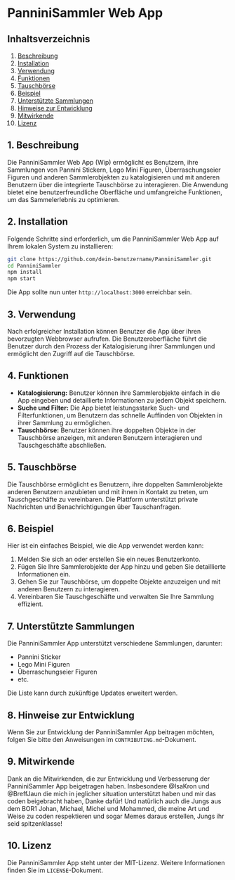 # PanniniSammler Web App

## Inhaltsverzeichnis
1. [Beschreibung](#beschreibung)
2. [Installation](#installation)
3. [Verwendung](#verwendung)
4. [Funktionen](#funktionen)
5. [Tauschbörse](#tauschbörse)
6. [Beispiel](#beispiel)
7. [Unterstützte Sammlungen](#unterstützte-sammlungen)
8. [Hinweise zur Entwicklung](#hinweise-zur-entwicklung)
9. [Mitwirkende](#mitwirkende)
10. [Lizenz](#lizenz)

## 1. Beschreibung
Die PanniniSammler Web App (Wip) ermöglicht es Benutzern, ihre Sammlungen von Pannini Stickern, Lego Mini Figuren, Überraschungseier Figuren und anderen Sammlerobjekten zu katalogisieren und mit anderen Benutzern über die integrierte Tauschbörse zu interagieren. Die Anwendung bietet eine benutzerfreundliche Oberfläche und umfangreiche Funktionen, um das Sammelerlebnis zu optimieren.

## 2. Installation
Folgende Schritte sind erforderlich, um die PanniniSammler Web App auf Ihrem lokalen System zu installieren:

```bash
git clone https://github.com/dein-benutzername/PanniniSammler.git
cd PanniniSammler
npm install
npm start
```

Die App sollte nun unter `http://localhost:3000` erreichbar sein.

## 3. Verwendung
Nach erfolgreicher Installation können Benutzer die App über ihren bevorzugten Webbrowser aufrufen. Die Benutzeroberfläche führt die Benutzer durch den Prozess der Katalogisierung ihrer Sammlungen und ermöglicht den Zugriff auf die Tauschbörse.

## 4. Funktionen
- **Katalogisierung:** Benutzer können ihre Sammlerobjekte einfach in die App eingeben und detaillierte Informationen zu jedem Objekt speichern.
- **Suche und Filter:** Die App bietet leistungsstarke Such- und Filterfunktionen, um Benutzern das schnelle Auffinden von Objekten in ihrer Sammlung zu ermöglichen.
- **Tauschbörse:** Benutzer können ihre doppelten Objekte in der Tauschbörse anzeigen, mit anderen Benutzern interagieren und Tauschgeschäfte abschließen.

## 5. Tauschbörse
Die Tauschbörse ermöglicht es Benutzern, ihre doppelten Sammlerobjekte anderen Benutzern anzubieten und mit ihnen in Kontakt zu treten, um Tauschgeschäfte zu vereinbaren. Die Plattform unterstützt private Nachrichten und Benachrichtigungen über Tauschanfragen.

## 6. Beispiel
Hier ist ein einfaches Beispiel, wie die App verwendet werden kann:

1. Melden Sie sich an oder erstellen Sie ein neues Benutzerkonto.
2. Fügen Sie Ihre Sammlerobjekte der App hinzu und geben Sie detaillierte Informationen ein.
3. Gehen Sie zur Tauschbörse, um doppelte Objekte anzuzeigen und mit anderen Benutzern zu interagieren.
4. Vereinbaren Sie Tauschgeschäfte und verwalten Sie Ihre Sammlung effizient.

## 7. Unterstützte Sammlungen
Die PanniniSammler App unterstützt verschiedene Sammlungen, darunter:
- Pannini Sticker
- Lego Mini Figuren
- Überraschungseier Figuren
- etc.

Die Liste kann durch zukünftige Updates erweitert werden.

## 8. Hinweise zur Entwicklung
Wenn Sie zur Entwicklung der PanniniSammler App beitragen möchten, folgen Sie bitte den Anweisungen im `CONTRIBUTING.md`-Dokument.

## 9. Mitwirkende
Dank an die Mitwirkenden, die zur Entwicklung und Verbesserung der PanniniSammler App beigetragen haben. Insbesondere @IsaKron und @BreffJaun die mich in jeglicher situation unterstützt haben und mir das coden beigebracht haben, Danke dafür! Und natürlich auch die Jungs aus dem BOR1 Johan, Michael, Michel und Mohammed, die meine Art und Weise zu coden respektieren und sogar Memes daraus erstellen, Jungs ihr seid spitzenklasse!

## 10. Lizenz
Die PanniniSammler App steht unter der MIT-Lizenz. Weitere Informationen finden Sie im `LICENSE`-Dokument.